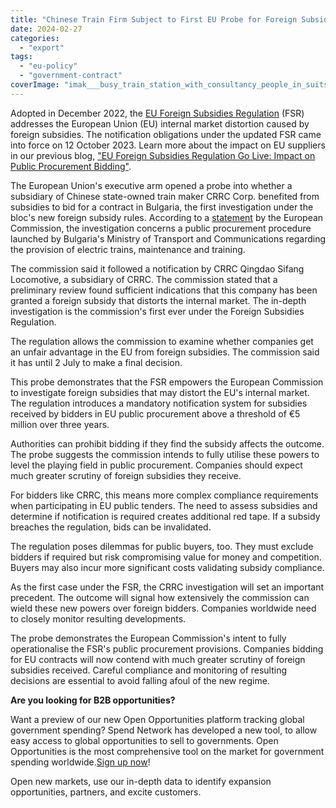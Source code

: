 ```yaml
---
title: "Chinese Train Firm Subject to First EU Probe for Foreign Subsidies"
date: 2024-02-27
categories: 
  - "export"
tags: 
  - "eu-policy"
  - "government-contract"
coverImage: "imak___busy_train_station_with_consultancy_people_in_suits_with_727478b5-d01e-45de-9f94-8a32a18ae73f.png"
---
```


Adopted in December 2022, the [EU Foreign Subsidies Regulation](https://competition-policy.ec.europa.eu/foreign-subsidies-regulation/legislation_en#implementing-regulation) (FSR) addresses the European Union (EU) internal market distortion caused by foreign subsidies. The notification obligations under the updated FSR came into force on 12 October 2023. Learn more about the impact on EU suppliers in our previous blog, ["EU Foreign Subsidies Regulation Go Live: Impact on Public Procurement Bidding"](https://www.spendnetwork.com/eu-foreign-subsidies-regulation-go-live-impact-on-public-procurement-bidding/).

The European Union's executive arm opened a probe into whether a subsidiary of Chinese state-owned train maker CRRC Corp. benefited from subsidies to bid for a contract in Bulgaria, the first investigation under the bloc's new foreign subsidy rules. According to a [statement](https://www.politico.eu/article/chinese-train-maker-targeted-by-eu-subsidy-probe/) by the European Commission, the investigation concerns a public procurement procedure launched by Bulgaria's Ministry of Transport and Communications regarding the provision of electric trains, maintenance and training.

The commission said it followed a notification by CRRC Qingdao Sifang Locomotive, a subsidiary of CRRC. The commission stated that a preliminary review found sufficient indications that this company has been granted a foreign subsidy that distorts the internal market. The in-depth investigation is the commission's first ever under the Foreign Subsidies Regulation.

The regulation allows the commission to examine whether companies get an unfair advantage in the EU from foreign subsidies. The commission said it has until 2 July to make a final decision.

This probe demonstrates that the FSR empowers the European Commission to investigate foreign subsidies that may distort the EU's internal market. The regulation introduces a mandatory notification system for subsidies received by bidders in EU public procurement above a threshold of €5 million over three years.

Authorities can prohibit bidding if they find the subsidy affects the outcome. The probe suggests the commission intends to fully utilise these powers to level the playing field in public procurement. Companies should expect much greater scrutiny of foreign subsidies they receive.

For bidders like CRRC, this means more complex compliance requirements when participating in EU public tenders. The need to assess subsidies and determine if notification is required creates additional red tape. If a subsidy breaches the regulation, bids can be invalidated.

The regulation poses dilemmas for public buyers, too. They must exclude bidders if required but risk compromising value for money and competition. Buyers may also incur more significant costs validating subsidy compliance.

As the first case under the FSR, the CRRC investigation will set an important precedent. The outcome will signal how extensively the commission can wield these new powers over foreign bidders. Companies worldwide need to closely monitor resulting developments.

The probe demonstrates the European Commission's intent to fully operationalise the FSR's public procurement provisions. Companies bidding for EU contracts will now contend with much greater scrutiny of foreign subsidies received. Careful compliance and monitoring of resulting decisions are essential to avoid falling afoul of the new regime.

**Are you looking for B2B opportunities?**

Want a preview of our new Open Opportunities platform tracking global government spending? Spend Network has developed a new tool, to allow easy access to global opportunities to sell to governments. Open Opportunities is the most comprehensive tool on the market for government spending worldwide.[Sign up now](https://www.openopportunities.co/early-access/)!

Open new markets, use our in-depth data to identify expansion opportunities, partners, and excite customers.
